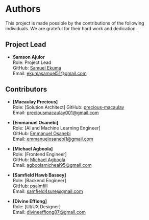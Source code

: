 # Authors
This project is made possible by the contributions of the following individuals. We are grateful for their hard work and dedication.

## Project Lead

- **Samson Ajulor**  
  Role: Project Lead  
  GitHub: [Samuel Ekuma](https://github.com/SammyML)  
  Email: [ekumasamuel51@gmail.com](mailto:ekumasamuel51@gmail.com)

## Contributors

- **[Macaulay Precious]**  
  Role: [Solution Architect]
  GitHub: [precious-macaulay](https://github.com/Precious-Macaulay)  
  Email: [preciousmacaulay001@gmail.com](mailto:preciousmacaulay001@gmail.com)

- **[Emmanuel Osanebi]**  
  Role: [AI and Machine Learning Engineer]  
  GitHub: [Emmanuel Osanebi](https://github.com/emms204)  
  Email: [emmanuelosanebi1@gmail.com](mailto:emmanuelosanebi1@gmail.com)

- **[Michael Agboola]**  
  Role: [Frontend Engineer]  
  GitHub: [Michael Agboola](https://github.com/Holarmc)  
  Email: [agboolamicheal95@gmail.com](mailto:agboolamicheal95@gmail.com)

- **[Samfield Hawb Bassey]**  
  Role: [Backend Engineer]  
  GitHub: [psalmfill](https://github.com/psalmfill)  
  Email: [samfield4sure@gmail.com](mailto:samfield4sure@gmail.com)
  
- **[Divine Effiong]**  
  Role: [UI/UX Designer]  
  Email: [divineeffiong87@gmail.com](mailto:divineeffiong87@gmail.com)

  
